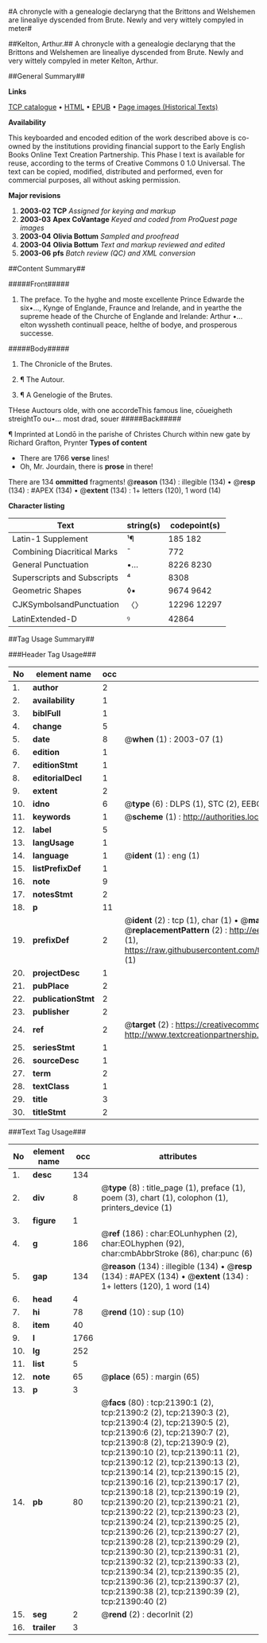 #A chronycle with a genealogie declaryng that the Brittons and Welshemen are linealiye dyscended from Brute. Newly and very wittely compyled in meter#

##Kelton, Arthur.##
A chronycle with a genealogie declaryng that the Brittons and Welshemen are linealiye dyscended from Brute. Newly and very wittely compyled in meter
Kelton, Arthur.

##General Summary##

**Links**

[TCP catalogue](http://www.ota.ox.ac.uk/tcp/)  • 
[HTML](http://tei.it.ox.ac.uk/tcp/Texts-HTML/free/A04/A04786.html)  • 
[EPUB](http://tei.it.ox.ac.uk/tcp/Texts-EPUB/free/A04/A04786.epub) • 
[Page images (Historical Texts)](https://data.historicaltexts.jisc.ac.uk/view?pubId=eebo-99855882e&pageId=eebo-99855882e-21390-1)

**Availability**

This keyboarded and encoded edition of the
	       work described above is co-owned by the institutions
	       providing financial support to the Early English Books
	       Online Text Creation Partnership. This Phase I text is
	       available for reuse, according to the terms of Creative
	       Commons 0 1.0 Universal. The text can be copied,
	       modified, distributed and performed, even for
	       commercial purposes, all without asking permission.

**Major revisions**

1. __2003-02__ __TCP__ *Assigned for keying and markup*
1. __2003-03__ __Apex CoVantage__ *Keyed and coded from ProQuest page images*
1. __2003-04__ __Olivia Bottum__ *Sampled and proofread*
1. __2003-04__ __Olivia Bottum__ *Text and markup reviewed and edited*
1. __2003-06__ __pfs__ *Batch review (QC) and XML conversion*

##Content Summary##

#####Front#####

1. The preface. To the hyghe and moste excellente Prince Edwarde the six•…, Kynge of Englande, Fraunce and Irelande, and in yearthe the supreme heade of the Churche of Englande and Irelande: Arthur •…elton wyssheth continuall peace, helthe of bodye, and prosperous successe.

#####Body#####

1. The Chronicle of the Brutes.

1. ¶ The Autour.

1. ¶ A Genelogie of the Brutes.

THese Auctours olde, with one accordeThis famous line, cōueigheth streightTo ou•… most drad, souer
#####Back#####

¶ Imprinted at Londō in the parishe of Christes Church within new gate by Richard Grafton, Prynter
**Types of content**

  * There are 1766 **verse** lines!
  * Oh, Mr. Jourdain, there is **prose** in there!

There are 134 **ommitted** fragments! 
 @__reason__ (134) : illegible (134)  •  @__resp__ (134) : #APEX (134)  •  @__extent__ (134) : 1+ letters (120), 1 word (14)

**Character listing**


|Text|string(s)|codepoint(s)|
|---|---|---|
|Latin-1 Supplement|¹¶|185 182|
|Combining             Diacritical Marks|̄|772|
|General Punctuation|•…|8226 8230|
|Superscripts             and Subscripts|⁴|8308|
|Geometric Shapes|◊▪|9674 9642|
|CJKSymbolsandPunctuation|〈〉|12296 12297|
|LatinExtended-D|ꝰ|42864|

##Tag Usage Summary##

###Header Tag Usage###

|No|element name|occ|attributes|
|---|---|---|---|
|1.|__author__|2||
|2.|__availability__|1||
|3.|__biblFull__|1||
|4.|__change__|5||
|5.|__date__|8| @__when__ (1) : 2003-07 (1)|
|6.|__edition__|1||
|7.|__editionStmt__|1||
|8.|__editorialDecl__|1||
|9.|__extent__|2||
|10.|__idno__|6| @__type__ (6) : DLPS (1), STC (2), EEBO-CITATION (1), PROQUEST (1), VID (1)|
|11.|__keywords__|1| @__scheme__ (1) : http://authorities.loc.gov/ (1)|
|12.|__label__|5||
|13.|__langUsage__|1||
|14.|__language__|1| @__ident__ (1) : eng (1)|
|15.|__listPrefixDef__|1||
|16.|__note__|9||
|17.|__notesStmt__|2||
|18.|__p__|11||
|19.|__prefixDef__|2| @__ident__ (2) : tcp (1), char (1)  •  @__matchPattern__ (2) : ([0-9\-]+):([0-9IVX]+) (1), (.+) (1)  •  @__replacementPattern__ (2) : http://eebo.chadwyck.com/downloadtiff?vid=$1&page=$2 (1), https://raw.githubusercontent.com/textcreationpartnership/Texts/master/tcpchars.xml#$1 (1)|
|20.|__projectDesc__|1||
|21.|__pubPlace__|2||
|22.|__publicationStmt__|2||
|23.|__publisher__|2||
|24.|__ref__|2| @__target__ (2) : https://creativecommons.org/publicdomain/zero/1.0/ (1), http://www.textcreationpartnership.org/docs/. (1)|
|25.|__seriesStmt__|1||
|26.|__sourceDesc__|1||
|27.|__term__|2||
|28.|__textClass__|1||
|29.|__title__|3||
|30.|__titleStmt__|2||


###Text Tag Usage###

|No|element name|occ|attributes|
|---|---|---|---|
|1.|__desc__|134||
|2.|__div__|8| @__type__ (8) : title_page (1), preface (1), poem (3), chart (1), colophon (1), printers_device (1)|
|3.|__figure__|1||
|4.|__g__|186| @__ref__ (186) : char:EOLunhyphen (2), char:EOLhyphen (92), char:cmbAbbrStroke (86), char:punc (6)|
|5.|__gap__|134| @__reason__ (134) : illegible (134)  •  @__resp__ (134) : #APEX (134)  •  @__extent__ (134) : 1+ letters (120), 1 word (14)|
|6.|__head__|4||
|7.|__hi__|78| @__rend__ (10) : sup (10)|
|8.|__item__|40||
|9.|__l__|1766||
|10.|__lg__|252||
|11.|__list__|5||
|12.|__note__|65| @__place__ (65) : margin (65)|
|13.|__p__|3||
|14.|__pb__|80| @__facs__ (80) : tcp:21390:1 (2), tcp:21390:2 (2), tcp:21390:3 (2), tcp:21390:4 (2), tcp:21390:5 (2), tcp:21390:6 (2), tcp:21390:7 (2), tcp:21390:8 (2), tcp:21390:9 (2), tcp:21390:10 (2), tcp:21390:11 (2), tcp:21390:12 (2), tcp:21390:13 (2), tcp:21390:14 (2), tcp:21390:15 (2), tcp:21390:16 (2), tcp:21390:17 (2), tcp:21390:18 (2), tcp:21390:19 (2), tcp:21390:20 (2), tcp:21390:21 (2), tcp:21390:22 (2), tcp:21390:23 (2), tcp:21390:24 (2), tcp:21390:25 (2), tcp:21390:26 (2), tcp:21390:27 (2), tcp:21390:28 (2), tcp:21390:29 (2), tcp:21390:30 (2), tcp:21390:31 (2), tcp:21390:32 (2), tcp:21390:33 (2), tcp:21390:34 (2), tcp:21390:35 (2), tcp:21390:36 (2), tcp:21390:37 (2), tcp:21390:38 (2), tcp:21390:39 (2), tcp:21390:40 (2)|
|15.|__seg__|2| @__rend__ (2) : decorInit (2)|
|16.|__trailer__|3||
